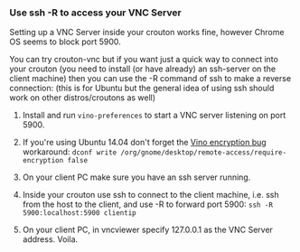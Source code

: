 ### Use ssh -R to access your VNC Server

Setting up a VNC Server inside your crouton works fine, however Chrome OS seems to block port 5900.

You can try crouton-vnc but if you want just a quick way to connect into your crouton (you need to install (or have already) an ssh-server on the client machine) then you can use the -R command of ssh to make a reverse connection:
(this is for Ubuntu but the general idea of using ssh should work on other distros/croutons as well)

1. Install and run `vino-preferences` to start a VNC server listening on port 5900.

2. If you're using Ubuntu 14.04 don't forget the [Vino encryption bug](https://bugs.launchpad.net/ubuntu/+source/vino/+bug/1281250) workaround:
`dconf write /org/gnome/desktop/remote-access/require-encryption false`

3. On your client PC make sure you have an ssh server running.

4. Inside your crouton use ssh to connect to the client machine, i.e. ssh from the host to the client, and use -R to forward port 5900:
`ssh -R 5900:localhost:5900 clientip`

5. On your client PC, in vncviewer specify 127.0.0.1 as the VNC Server address. Voila.
